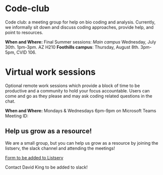 # Code-club
Code club: a meeting group for help on bio coding and analysis. Currently, we informally sit down and discuss coding approaches, provide help, and point to resources.

**When and Where:**  Final Summer sessions: *Main campus* Wednesday, July 30th. 1pm-3pm. AZ H210  **Foothills campus**: Thursday, August 8th. 3pm-5pm, CVID 106.

# Virtual work sessions
Optional remote work sessions which provide a block of time to be productive and a community to hold your focus accountable. Users can come and go as they please and may ask coding related questions in the chat.

**When and Where:** 
Mondays & Wednesdays 6pm-9pm on Microsoft Teams
Meeting ID: 

## Help us grow as a resource!
 
We are a small group, but you can help us grow as a resource by joining the listserv, the slack channel and attending the meetings!

[Form to be added to Listserv](https://lists.colostate.edu/cgi-bin/mailman/listinfo/cmb-code-club)

Contact David King to be added to slack!




